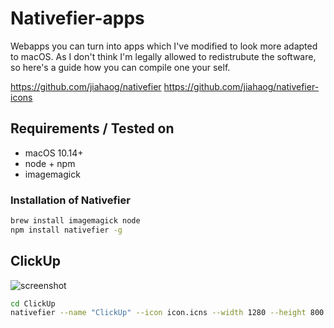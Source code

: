 # Nativefier-apps

Webapps you can turn into apps which I've modified to look more adapted to macOS. As I don't think I'm legally allowed to redistrubute the software, so here's a guide how you can compile one your self.

https://github.com/jiahaog/nativefier
https://github.com/jiahaog/nativefier-icons

## Requirements / Tested on
- macOS 10.14+
- node + npm
- imagemagick

### Installation of Nativefier
```bash
brew install imagemagick node
npm install nativefier -g
```

## ClickUp
![screenshot](https://gitlab.com/renegadevi/nativefier-apps/raw/master/ClickUp/screenshot.png)
```bash
cd ClickUp
nativefier --name "ClickUp" --icon icon.icns --width 1280 --height 800 --min-height 500 --min-width 800 --inject style.css --title-bar-style 'hiddenInset' --verbose --darwin-dark-mode-support "https://app.clickup.com"
 ```
